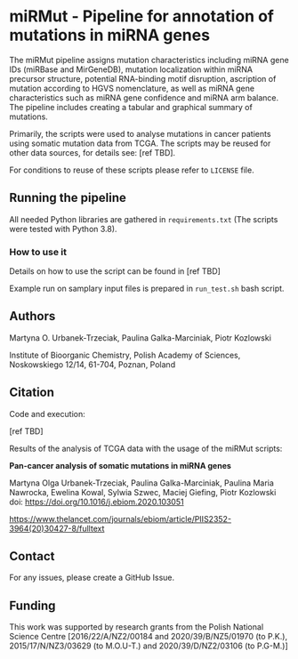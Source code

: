 # miRMut - Pipeline for annotation of mutations in miRNA genes

The miRMut pipeline assigns mutation characteristics including miRNA gene IDs (miRBase and MirGeneDB),
mutation localization within miRNA precursor structure, potential RNA-binding motif disruption,
ascription of mutation according to HGVS nomenclature, as well as miRNA gene characteristics such as miRNA gene confidence
and miRNA arm balance. The pipeline includes creating a tabular and graphical summary of mutations.

Primarily, the scripts were used to analyse mutations in cancer patients using somatic mutation data from TCGA.
The scripts may be reused for other data sources, for details see: [ref TBD]. 

For conditions to reuse of these scripts please refer to `LICENSE` file.

## Running the pipeline

All needed Python libraries are gathered in `requirements.txt` (The scripts were tested with Python 3.8).

### How to use it

Details on how to use the script can be found in [ref TBD]

Example run on samplary input files is prepared in `run_test.sh` bash script.

## Authors

Martyna O. Urbanek-Trzeciak, Paulina Galka-Marciniak, Piotr Kozlowski

Institute of Bioorganic Chemistry, Polish Academy of Sciences, Noskowskiego 12/14, 61-704, 
Poznan, Poland

## Citation

Code and execution:

[ref TBD]

Results of the analysis of TCGA data with the usage of the miRMut scripts:

**Pan-cancer analysis of somatic mutations in miRNA genes**

Martyna Olga Urbanek-Trzeciak, Paulina Galka-Marciniak, Paulina Maria Nawrocka, Ewelina Kowal, Sylwia Szwec, Maciej Giefing,  Piotr Kozlowski
doi: https://doi.org/10.1016/j.ebiom.2020.103051

https://www.thelancet.com/journals/ebiom/article/PIIS2352-3964(20)30427-8/fulltext

## Contact

For any issues, please create a GitHub Issue.

## Funding

This work was supported by research grants from the Polish National Science Centre [2016/22/A/NZ2/00184 and 2020/39/B/NZ5/01970 (to P.K.), 2015/17/N/NZ3/03629 (to M.O.U-T.) and 2020/39/D/NZ2/03106 (to P.G-M.)]
